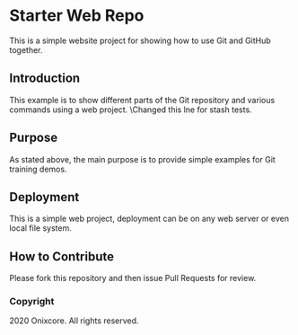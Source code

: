 # Starter Web Repo

This is a simple website project for showing how to use Git and GitHub together.

## Introduction

This example is to show different parts of the Git repository and various commands using a web project.
\Changed this lne for stash tests.

## Purpose

As stated above, the main purpose is to provide simple examples for Git training demos.

## Deployment

This is a simple web project, deployment can be on any web server or even local file system.

## How to Contribute

Please fork this repository and then issue Pull Requests for review.

### Copyright
2020 Onixcore.  All rights reserved.

